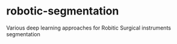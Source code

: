 # robotic-segmentation
Various deep learning approaches for Robitic Surgical instruments segmentation
